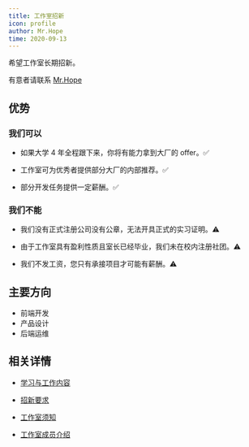 ```yaml
---
title: 工作室招新
icon: profile
author: Mr.Hope
time: 2020-09-13
---
```


希望工作室长期招新。

有意者请联系 [Mr.Hope](http://wpa.qq.com/msgrd?v=3&uin=1178522294&site=qq&menu=yes)

## 优势

### 我们可以

- 如果大学 4 年全程跟下来，你将有能力拿到大厂的 offer。:white_check_mark:

- 工作室可为优秀者提供部分大厂的内部推荐。:white_check_mark:

- 部分开发任务提供一定薪酬。:white_check_mark:

### 我们不能

- 我们没有正式注册公司没有公章，无法开具正式的实习证明。:warning:

- 由于工作室具有盈利性质且室长已经毕业，我们未在校内注册社团。:warning:

- 我们不发工资，您只有承接项目才可能有薪酬。:warning:

## 主要方向

- 前端开发
- 产品设计
- 后端运维

## 相关详情

- [学习与工作内容](content.md)

- [招新要求](need.md)

- [工作室须知](notice.md)

- [工作室成员介绍](../about/readme.md)
